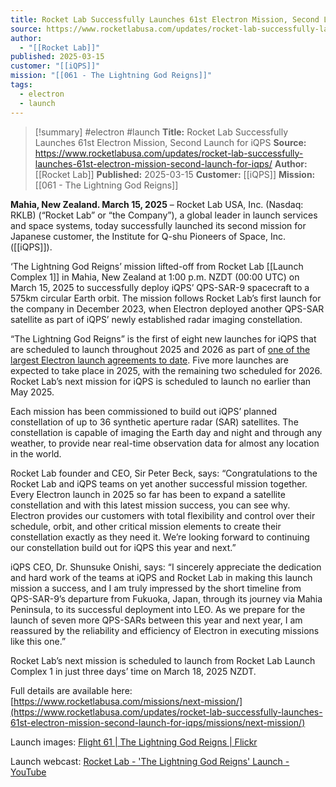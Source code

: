 ```yaml
---
title: Rocket Lab Successfully Launches 61st Electron Mission, Second Launch for iQPS  | Rocket Lab
source: https://www.rocketlabusa.com/updates/rocket-lab-successfully-launches-61st-electron-mission-second-launch-for-iqps/
author:
  - "[[Rocket Lab]]"
published: 2025-03-15
customer: "[[iQPS]]"
mission: "[[061 - The Lightning God Reigns]]"
tags:
  - electron
  - launch
---
```


>[!summary]
#electron #launch
**Title:** Rocket Lab Successfully Launches 61st Electron Mission, Second Launch for iQPS
**Source:** https://www.rocketlabusa.com/updates/rocket-lab-successfully-launches-61st-electron-mission-second-launch-for-iqps/
**Author:** [[Rocket Lab]]
**Published:** 2025-03-15
**Customer:** [[iQPS]]
**Mission:** [[061 - The Lightning God Reigns]]

**Mahia, New Zealand. March 15, 2025** – Rocket Lab USA, Inc. (Nasdaq: RKLB) (“Rocket Lab” or “the Company”), a global leader in launch services and space systems, today successfully launched its second mission for Japanese customer, the Institute for Q-shu Pioneers of Space, Inc. ([[iQPS]]).

‘The Lightning God Reigns’ mission lifted-off from Rocket Lab [[Launch Complex 1]] in Mahia, New Zealand at 1:00 p.m. NZDT (00:00 UTC) on March 15, 2025 to successfully deploy iQPS’ QPS-SAR-9 spacecraft to a 575km circular Earth orbit. The mission follows Rocket Lab’s first launch for the company in December 2023, when Electron deployed another QPS-SAR satellite as part of iQPS’ newly established radar imaging constellation.

“The Lightning God Reigns” is the first of eight new launches for iQPS that are scheduled to launch throughout 2025 and 2026 as part of [one of the largest Electron launch agreements to date](https://www.rocketlabusa.com/updates/rocket-lab-successfully-launches-61st-electron-mission-second-launch-for-iqps/updates/rocket-lab-signs-second-multi-launch-deal-secures-eight-electron-missions-with-iqps/). Five more launches are expected to take place in 2025, with the remaining two scheduled for 2026. Rocket Lab’s next mission for iQPS is scheduled to launch no earlier than May 2025.

Each mission has been commissioned to build out iQPS’ planned constellation of up to 36 synthetic aperture radar (SAR) satellites. The constellation is capable of imaging the Earth day and night and through any weather, to provide near real-time observation data for almost any location in the world.

Rocket Lab founder and CEO, Sir Peter Beck, says: “Congratulations to the Rocket Lab and iQPS teams on yet another successful mission together. Every Electron launch in 2025 so far has been to expand a satellite constellation and with this latest mission success, you can see why. Electron provides our customers with total flexibility and control over their schedule, orbit, and other critical mission elements to create their constellation exactly as they need it. We’re looking forward to continuing our constellation build out for iQPS this year and next.”

iQPS CEO, Dr. Shunsuke Onishi, says: “I sincerely appreciate the dedication and hard work of the teams at iQPS and Rocket Lab in making this launch mission a success, and I am truly impressed by the short timeline from QPS-SAR-9’s departure from Fukuoka, Japan, through its journey via Mahia Peninsula, to its successful deployment into LEO. As we prepare for the launch of seven more QPS-SARs between this year and next year, I am reassured by the reliability and efficiency of Electron in executing missions like this one.”

Rocket Lab’s next mission is scheduled to launch from Rocket Lab Launch Complex 1 in just three days’ time on March 18, 2025 NZDT.

Full details are available here: [https://www.rocketlabusa.com/missions/next-mission/](https://www.rocketlabusa.com/updates/rocket-lab-successfully-launches-61st-electron-mission-second-launch-for-iqps/missions/next-mission/)

Launch images: [Flight 61 | The Lightning God Reigns | Flickr](https://www.flickr.com/photos/rocketlab/albums/72177720324421002)

Launch webcast: [Rocket Lab - 'The Lightning God Reigns' Launch - YouTube](https://www.youtube.com/watch?v=k-cuTDrVCmQ)

